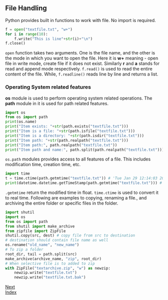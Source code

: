 ## File Handling
Python provides built in functions to work with file. No import is required.
```python
f = open("textfile.txt", "w+")
for i in range(10):
    f.write("This is line"+str(i)+"\n")
f.close()
```
```open``` function takes two arguments. One is the file name, and the other is the mode in which you want 
to open the file. Here it is **w+** meaning - open file in write mode, create file if it does not exist. 
Similarly **r** and **a** stands for read and append mode respectively. ```f.read()``` is used to read the 
entire content of the file. While, ```f.readline()``` reads line by line and returns a list.

### Operating System related features
**os** module is used to perform operating system related operations. The **path** module in it is used for path related features.
```python
import os
from os import path
print(os.name)
print("Item exists: "+str(path.exists("textfile.txt")))
print("Item is a file: "+str(path.isfile("textfile.txt")))
print("Item is a directory: "+str(path.isdir("textfile.txt")))
print("Item path: "+str(path.realpath("textfile.txt")))
print("Item path:", path.realpath("textfile.txt"))
print("Item path and name:", path.split(path.realpath("textfile.txt"))) # returns a tuple
```
```os.path``` modules provides access to all features of a file. This includes modification time, creation time, etc. 
```python
import time
t = time.ctime(path.getmtime("textfile.txt")) # 'Tue Jan 29 12:14:03 2019'
print(datetime.datetime.getTimeStamp(path.getmtime("textfile.txt"))) # 2019-01-29 12:14:03.159570
```
```.getmtime``` return the modified time in float. ```time.ctime``` is used to convert it to real time.
Following are examples to copying, renaming a file., and archiving the entire folder or specific files in the folder.
```python
import shutil
import os
from os import path
from shutil import make_archive
from zipfile import ZipFile
shutil.copy(src, dest) # copy file from src to destination
# destination should contain file name as well
os.rename("old_name", "new_name")
# To zip a folder
root_dir, tail = path.split(src)
make_archive(archive_name, "zip", root_dir)
# When selective file is to added to zip
with ZipFile("textarchive.zip", "w") as newzip:
    newzip.write("textfile.txt")
    newzip.write("textfile.txt.bak")
```

[Next](web_data_handling.md)  
[Index](/README.md)